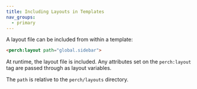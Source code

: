 ```yaml
---
title: Including Layouts in Templates
nav_groups:
  - primary
---
```


A layout file can be included from within a template:

```html
<perch:layout path="global.sidebar">
```

At runtime, the layout file is included. Any attributes set on the `perch:layout` tag are passed through as layout variables.

The `path` is relative to the `perch/layouts` directory.
